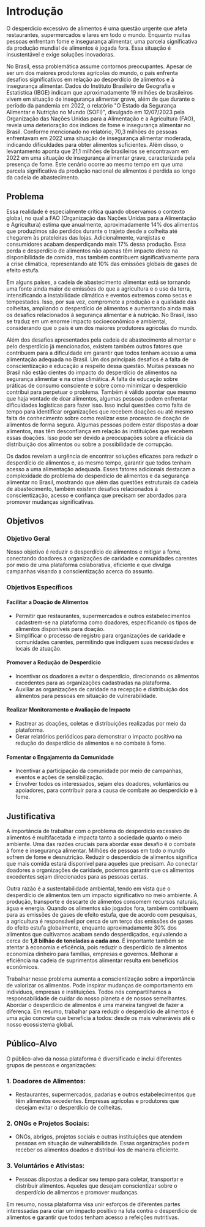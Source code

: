 # Introdução

  O desperdício excessivo de alimentos é uma questão urgente que afeta restaurantes, supermercados e lares em todo o mundo. Enquanto muitas pessoas enfrentam fome e insegurança alimentar, uma parcela significativa da produção mundial de alimentos é jogada fora. Essa situação é insustentável e exige soluções inovadoras.
  
  No Brasil, essa problemática assume contornos preocupantes. Apesar de ser um dos maiores produtores agrícolas do mundo, o país enfrenta desafios significativos em relação ao desperdício de alimentos e à insegurança alimentar. Dados do Instituto Brasileiro de Geografia e Estatística (IBGE) indicam que aproximadamente 19 milhões de brasileiros vivem em situação de insegurança alimentar grave, além de que durante o período da pandemia em 2022, o relatório "O Estado da Segurança Alimentar e Nutrição no Mundo (SOFI)", divulgado em 12/07/2023 pela Organização das Nações Unidas para a Alimentação e a Agricultura (FAO), revela uma deterioração dos índices de fome e insegurança alimentar no Brasil. Conforme mencionado no relatório, 70,3 milhões de pessoas enfrentavam em 2022 uma situação de insegurança alimentar moderada, indicando dificuldades para obter alimentos suficientes. Além disso, o levantamento aponta que 21,1 milhões de brasileiros se encontravam em 2022 em uma situação de insegurança alimentar grave, caracterizada pela presença de fome. Este cenário ocorre ao mesmo tempo em que uma parcela significativa da produção nacional de alimentos é perdida ao longo da cadeia de abastecimento.

## Problema

  Essa realidade é especialmente crítica quando observamos o contexto global, no qual a FAO (Organização das Nações Unidas para a Alimentação e Agricultura) estima que anualmente, aproximadamente 14% dos alimentos que produzimos são perdidos durante o trajeto desde a colheita até chegarem às prateleiras das lojas. Adicionalmente, varejistas e consumidores acabam desperdiçando mais 17% dessa produção. Essa perda e desperdício de alimentos não apenas têm impacto direto na disponibilidade de comida, mas também contribuem significativamente para a crise climática, representando até 10% das emissões globais de gases de efeito estufa.
  
  Em alguns países, a cadeia de abastecimento alimentar está se tornando uma fonte ainda maior de emissões do que a agricultura e o uso da terra, intensificando a instabilidade climática e eventos extremos como secas e tempestades. Isso, por sua vez, compromete a produção e a qualidade das colheitas, ampliando o desperdício de alimentos e aumentando ainda mais os desafios relacionados à segurança alimentar e à nutrição. No Brasil, isso se traduz em um enorme impacto socioeconômico e ambiental, considerando que o país é um dos maiores produtores agrícolas do mundo.

  Além dos desafios apresentados pela cadeia de abastecimento alimentar e pelo desperdício já mencionados, existem também outros fatores que contribuem para a dificuldade em garantir que todos tenham acesso a uma alimentação adequada no Brasil. Um dos principais desafios é a falta de conscientização e educação a respeito dessa questão. Muitas pessoas no Brasil não estão cientes do impacto do desperdício de alimentos na segurança alimentar e na crise climática. A falta de educação sobre práticas de consumo consciente e sobre como minimizar o desperdício contribui para perpetuar o problema. Também é válido apontar que mesmo que haja vontade de doar alimentos, algumas pessoas podem enfrentar dificuldades logísticas para fazer isso. Isso inclui questões como falta de tempo para identificar organizações que recebem doações ou até mesmo falta de conhecimento sobre como realizar esse processo de doação de alimentos de forma segura. Algumas pessoas podem estar dispostas a doar alimentos, mas têm desconfiança em relação às instituições que recebem essas doações. Isso pode ser devido a preocupações sobre a eficácia da distribuição dos alimentos ou sobre a possibilidade de corrupção.

  Os dados revelam a urgência de encontrar soluções eficazes para reduzir o desperdício de alimentos e, ao mesmo tempo, garantir que todos tenham acesso a uma alimentação adequada. Esses fatores adicionais destacam a complexidade do problema do desperdício de alimentos e da segurança alimentar no Brasil, mostrando que além das questões estruturais da cadeia de abastecimento, também existem desafios relacionados à conscientização, acesso e confiança que precisam ser abordados para promover mudanças significativas.
  

## Objetivos

### Objetivo Geral

Nosso objetivo é reduzir o desperdício de alimentos e mitigar a fome, conectando doadores a organizações de caridade e comunidades carentes por meio de uma plataforma colaborativa, eficiente e que divulga campanhas visando a conscientização acerca do assunto. 

### Objetivos Específicos

#### Facilitar a Doação de Alimentos
<ul>
<li>Permitir que restaurantes, supermercados e outros estabelecimentos cadastrem-se na plataforma como doadores, especificando os tipos de alimentos disponíveis para doação.
<li>Simplificar o processo de registro para organizações de caridade e comunidades carentes, permitindo que indiquem suas necessidades e locais de atuação.</li>
</ul>

#### Promover a Redução de Desperdício
<ul>
<li>Incentivar os doadores a evitar o desperdício, direcionando os alimentos excedentes para as organizações cadastradas na plataforma.</li>
<li>Auxiliar as organizações de caridade na recepção e distribuição dos alimentos para pessoas em situação de vulnerabilidade.</li>
</ul>

#### Realizar Monitoramento e Avaliação de Impacto
<ul>
<li>Rastrear as doações, coletas e distribuições realizadas por meio da plataforma.</li>
<li>Gerar relatórios periódicos para demonstrar o impacto positivo na redução do desperdício de alimentos e no combate à fome.</li>
</ul>

#### Fomentar o Engajamento da Comunidade
<ul>
<li>Incentivar a participação da comunidade por meio de campanhas, eventos e ações de sensibilização.</li>
<li>Envolver todos os interessados, sejam eles doadores, voluntários ou apoiadores, para contribuir para a causa de combate ao desperdício e à fome.</li>
</ul>

## Justificativa

  A importância de trabalhar com o problema do desperdício excessivo de alimentos é multifacetada e impacta tanto a sociedade quanto o meio ambiente. Uma das razões cruciais para abordar esse desafio é o combate à fome e insegurança alimentar. Milhões de pessoas em todo o mundo sofrem de fome e desnutrição. Reduzir o desperdício de alimentos significa que mais comida estará disponível para aqueles que precisam. Ao conectar doadores a organizações de caridade, podemos garantir que os alimentos excedentes sejam direcionados para as pessoas certas.
  
  Outra razão é a sustentabilidade ambiental, tendo em vista que o desperdício de alimentos tem um impacto significativo no meio ambiente. A produção, transporte e descarte de alimentos consomem recursos naturais, água e energia. Quando os alimentos são jogados fora, também contribuem para as emissões de gases de efeito estufa, que de acordo com pesquisas, a agricultura é responsável por cerca de um terço das emissões de gases do efeito estufa globalmente, enquanto aproximadamente 30% dos alimentos que cultivamos acabam sendo desperdiçados, equivalendo a cerca de **1,8 bilhão de toneladas a cada ano**. É importante também se atentar à economia e eficência, pois reduzir o desperdício de alimentos economiza dinheiro para famílias, empresas e governos. Melhorar a eficiência na cadeia de suprimentos alimentar resulta em benefícios econômicos.
  
  Trabalhar nesse problema aumenta a conscientização sobre a importância de valorizar os alimentos. Pode inspirar mudanças de comportamento em indivíduos, empresas e instituições. Todos nós compartilhamos a responsabilidade de cuidar do nosso planeta e de nossos semelhantes. Abordar o desperdício de alimentos é uma maneira tangível de fazer a diferença. Em resumo, trabalhar para reduzir o desperdício de alimentos é uma ação concreta que beneficia a todos: desde os mais vulneráveis até o nosso ecossistema global.

## Público-Alvo

O público-alvo da nossa plataforma é diversificado e inclui diferentes grupos de pessoas e organizações:

### 1. Doadores de Alimentos:
<ul>
<li>Restaurantes, supermercados, padarias e outros estabelecimentos que têm alimentos excedentes. Empresas agrícolas e produtores que desejam evitar o desperdício de colheitas. </li>
</ul>

### 2. ONGs e Projetos Sociais:
<ul>
<li>ONGs, abrigos, projetos sociais e outras instituições que atendem pessoas em situação de vulnerabilidade. Essas organizações podem receber os alimentos doados e distribuí-los de maneira eficiente.</li>
</ul>

### 3. Voluntários e Ativistas:
<ul>
<li>Pessoas dispostas a dedicar seu tempo para coletar, transportar e distribuir alimentos. Aqueles que desejam conscientizar sobre o desperdício de alimentos e promover mudanças.</li>
</ul>

Em resumo, nossa plataforma visa unir esforços de diferentes partes interessadas para criar um impacto positivo na luta contra o desperdício de alimentos e garantir que todos tenham acesso a refeições nutritivas.
